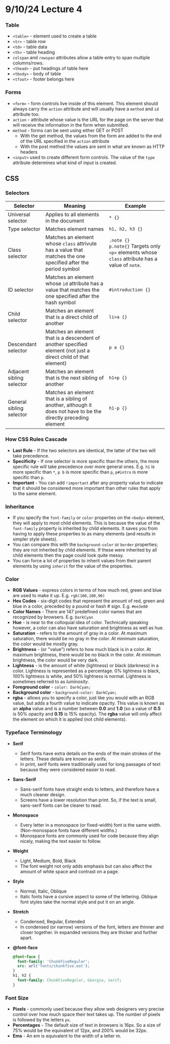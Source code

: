 # 9/10/24 Lecture 4

### Table

-   `<table>` - element used to create a table
-   `<tr>` - table row
-   `<td>` - table data
-   `<th>` - table heading
-   `colspan` and `rowspan` attributes allow a table entry to span multiple columns/rows.
-   `<thead>` - put headings of table here
-   `<tbody>` - body of table
-   `<tfoot>` - footer belongs here

### Forms

-   `<form>` - form controls live inside of this element. This element should always carry the `action` attribute and will usually have a `method` and `id` attribute too.
-   `action` - attribute whose value is the URL for the page on the server that will receive the information in the form when submitted.
-   `method` - forms can be sent using either GET or POST
    -   With the get method, the values from the form are added to
         the end of the URL specified in the `action` attribute
    -   With the post method the values are sent in what are known as HTTP headers
-   `<input>` used to create different form controls. The value of the `type` attribute determines what kind of input is created.

## CSS

### Selectors

| Selector                  | Meaning                                                      | Example                                                      |
| ------------------------- | ------------------------------------------------------------ | ------------------------------------------------------------ |
| Universal selector        | Applies to all elements in the document                      | `* {}`                                                       |
| Type selector             | Matches element names                                        | `h1, h2, h3 {}`                                              |
| Class selector            | Matches an element whose `class` attrivute has a value that matches the one specified after the period symbol | `.note {}`<br />`p.note{}` Targets only `<p>` elements whose `class` attribute has a value of `note`. |
| ID selector               | Matches an element whose `id` attribute has a value that matches the one specified after the hash symbol | `#introduction {}`                                           |
| Child selector            | Matches an element that is a direct child of another         | `li>a {}`                                                    |
| Descendant selector       | Matches an element that is a descendent of another specified element (not just a direct child of that element) | `p a {}`                                                     |
| Adjacent sibling selector | Matches an element that is the next sibling of another       | `h1+p {}`                                                    |
| General sibling selector  | Matches an element that is a sibling of another, although it does not have to be the directly preceding element | `h1-p {}`                                                    |

### How CSS Rules Cascade

-   **Last Rule** - If the two selectors are identical, the latter of the two will take precedence.
-   **Specificity** - If one selector is more specific than the others, the more specific rule will take precedence over more general ones. E.g. `h1` is more specific than `*`, `p b` is more specific than `p`, `p#intro` is more specific than `p`.
-   **Important** - You can add `!important` after any property value to indicate that it should be considered more important than other rules that apply to the same element.

### Inheritance

-   If you specify the `font-family` or `color` properties on the `<body>` element, they will apply to most child elements. This is because the value of the `font-family` property is inherited by child elements. It saves you from having to apply these properties to as many elements (and results in simpler style sheets).
-   You can compare this with the `background-color` or `border` properties; they are not inherited by child elements. If these were inherited by all child elements then the page could look quite messy.
-   You can force a lot of properties to inherit values from their parent elements by using `inherit` for the value of the properties.

### Color

-   **RGB Values** - express colors in terms of how much red, green and blue are used to make it up. E.g. `rgb(100,100,90)`
-   **Hex Codes** - six-digit codes that represent the amount of red, green and blue in a color, preceded by a pound or hash # sign. E.g. `#ee3e80`
-   **Color Names** - There are 147 predefined color names that are recognized by browsers. E.g. `DarkCyan`
-   **Hue** - is near to the colloquial idea of color. Technically speaking however, a color can also have saturation and brightness as well as hue.
-   **Saturation** - refers to the amount of gray in a color. At maximum saturation, there would be no gray in the color. At minimum saturation, the color would be mostly gray.
-   **Brightness** - (or "value") refers to how much black is in a color. At maximum brightness, there would be no black in the color. At minimum brightness, the color would be very dark.
-   **Lightness** - is the amount of white (lightness) or black (darkness) in a color. Lightness is represented as a percentage. 0% lightness is black, 100% lightness is white, and 50% lightness is normal. Lightness is sometimes referred to as *luminosity*.
-   **Foreground color** - `color: DarkCyan;`
-   **Background color** - `background-color: DarkCyan;`
-   **rgba** - allows you to specify a color, just like you would with an RGB value, but adds a fourth value to indicate opacity. This value is known as an **alpha** value and is a number between **0.0** and **1.0** (so a value of **0.5** is 50% opacity and **0.15** is 15% opacity). The **rgba** value will only affect the element on which it is applied (not child elements).

### Typeface Terminology

-   **Serif**
    -   Serif fonts have extra details on the ends of the main strokes of the letters. These details are known as serifs.
    -   In print, serif fonts were traditionally used for long passages of text because they were considered easier to read.

-   **Sans-Serif**
    -   Sans-serif fonts have straight ends to letters, and therefore have a much cleaner design.
    -   Screens have a lower resolution than print. So, if the text is small, sans-serif fonts can be clearer to read.

-   **Monospace**
    -   Every letter in a monospace (or fixed-width) font is the same width. (Non-monospace fonts have different widths.)
    -   Monospace fonts are commonly used for code because they align nicely, making the text easier to follow.

-   **Weight**

    -   Light, Medium, Bold, Black
    -   The font weight not only adds emphasis but can also affect the amount of white space and contrast on a page.

-   **Style**

    -   Normal, Italic, Oblique
    -   Italic fonts have a cursive aspect to some of the lettering. Oblique font styles take the normal style and put it on an angle.

-   **Stretch**

    -   Condensed, Regular, Extended
    -   In condensed (or narrow) versions of the font, letters are thinner and closer together. In expanded versions they are thicker and further apart.

-   **@font-face**

    ```css
    @font-face {
      font-family: 'ChunkFiveRegular';
      src: url('fonts/chunkfive.eot');
    }
    h1, h2 {
      font-family: ChunkFiveRegular, Georgia, serif;
    }
    ```

### Font Size

-   **Pixels** - commonly used because they allow web designers very precise control over how much space their text takes up. The number of pixels is followed by the letters `px`.
-   **Percentages** - The default size of text in browsers is 16px. So a size of 75% would be the equivalent of 12px, and 200% would be 32px.
-   **Ems** - An em is equivalent to the width of a letter m.

